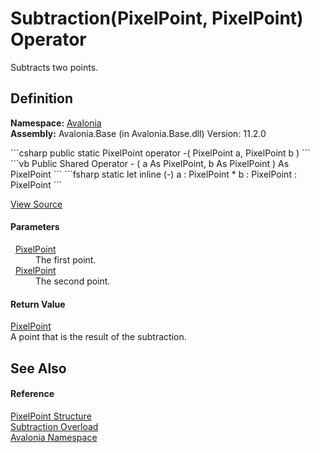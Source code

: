 # Subtraction(PixelPoint, PixelPoint) Operator


Subtracts two points.



## Definition
**Namespace:** <a href="N_Avalonia">Avalonia</a>  
**Assembly:** Avalonia.Base (in Avalonia.Base.dll) Version: 11.2.0

<Tabs groupId="api-code-preview">
<TabItem value="csharp" label="C#">
```csharp
public static PixelPoint operator -(
	PixelPoint a,
	PixelPoint b
)
```
</TabItem>
<TabItem value="vb" label="VB">
```vb
Public Shared Operator - ( 
	a As PixelPoint,
	b As PixelPoint
) As PixelPoint
```
</TabItem>
<TabItem value="fsharp" label="F#">
```fsharp
static let inline (-)
        a : PixelPoint * 
        b : PixelPoint  : PixelPoint
```
</TabItem>
</Tabs>



<a href="https://github.com/AvaloniaUI/Avalonia/tree/master/src/Avalonia.Base/PixelPoint.cs#L98" title="View the source code">View Source</a>



#### Parameters
<dl><dt>  <a href="T_Avalonia_PixelPoint">PixelPoint</a></dt><dd>The first point.</dd><dt>  <a href="T_Avalonia_PixelPoint">PixelPoint</a></dt><dd>The second point.</dd></dl>

#### Return Value
<a href="T_Avalonia_PixelPoint">PixelPoint</a>  
A point that is the result of the subtraction.

## See Also


#### Reference
<a href="T_Avalonia_PixelPoint">PixelPoint Structure</a>  
<a href="Overload_Avalonia_PixelPoint_op_Subtraction">Subtraction Overload</a>  
<a href="N_Avalonia">Avalonia Namespace</a>  
